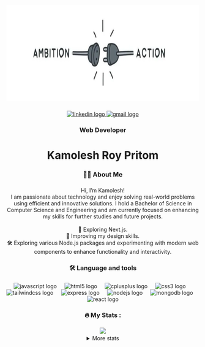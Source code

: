 <div align="center">
  <img height="250" src="https://github.com/pritom-roy/pritom-roy/raw/main/ambition.PNG"  />
</div>

###

<div align="center">
  <a href="https://www.linkedin.com/in/kamolesh-roy-pritom-97b103243/" target="_blank">
    <img src="https://img.shields.io/static/v1?message=LinkedIn&logo=linkedin&label=&color=0077B5&logoColor=white&labelColor=&style=for-the-badge" height="25" alt="linkedin logo"  />
  </a>
  <a href="mailto:pritomroy20062@gmail.com" target="_blank">
    <img src="https://img.shields.io/static/v1?message=Gmail&logo=gmail&label=&color=D14836&logoColor=white&labelColor=&style=for-the-badge" height="25" alt="gmail logo"  />
  </a>
</div>
<h3 align="center">Web Developer</h3>

###

<h1 align="center">Kamolesh Roy Pritom</h1>

###

<h3 align="center">👩‍💻  About Me</h3>

###

<p align="center">Hi, I’m Kamolesh!<br>I am passionate about technology and enjoy solving real-world problems using efficient and innovative solutions. I hold a Bachelor of Science in Computer Science and Engineering and am currently focused on enhancing my skills for further studies and future projects.<br><br>🌟 Exploring Next.js.<br>🎨 Improving my design skills.<br>🛠️ Exploring various Node.js packages and experimenting with modern web components to enhance functionality and interactivity.</p>

###

<h3 align="center">🛠 Language and tools</h3>

###

<div align="center">
  <img src="https://skillicons.dev/icons?i=js" height="40" alt="javascript logo"  />
  <img width="12" />
  <img src="https://skillicons.dev/icons?i=html" height="40" alt="html5 logo"  />
  <img width="12" />
  <img src="https://cdn.jsdelivr.net/gh/devicons/devicon/icons/cplusplus/cplusplus-original.svg" height="40" alt="cplusplus logo"  />
  <img width="12" />
  <img src="https://skillicons.dev/icons?i=css" height="40" alt="css3 logo"  />
  <img width="12" />
  <img src="https://skillicons.dev/icons?i=tailwind" height="40" alt="tailwindcss logo"  />
  <img width="12" />
  <img src="https://skillicons.dev/icons?i=express" height="40" alt="express logo"  />
  <img width="12" />
  <img src="https://skillicons.dev/icons?i=nodejs" height="40" alt="nodejs logo"  />
  <img width="12" />
  <img src="https://skillicons.dev/icons?i=mongodb" height="40" alt="mongodb logo"  />
  <img width="12" />
  <img src="https://skillicons.dev/icons?i=react" height="40" alt="react logo"  />
</div>

###

<h3 align="center">🔥   My Stats :</h3>

###   

<div align="center">
<img src="https://nirzak-streak-stats.vercel.app?user=pritom-roy&theme=dracula"  />
</a>

<details>
  <summary>More stats</summary>
  <br/>
  
<img src="https://github-readme-stats.vercel.app/api?username=pritom-roy&hide_title=false&hide_rank=false&show_icons=true&include_all_commits=true&count_private=true&disable_animations=false&theme=dracula&locale=en&hide_border=false&order=1" height="170" alt="stats graph"  />
  <img src="https://github-readme-stats.vercel.app/api/top-langs?username=pritom-roy&locale=en&hide_title=false&layout=compact&card_width=320&langs_count=5&theme=dracula&hide_border=false&order=2" height="170" alt="languages graph"  />
</details>
</div>

### 

 
